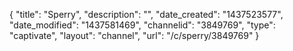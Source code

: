 {
    "title": "Sperry",
    "description": "",
    "date_created": "1437523577",
    "date_modified": "1437581469",
    "channelid": "3849769",
    "type": "captivate",
    "layout": "channel",
    "url": "\/c\/sperry\/3849769"
}